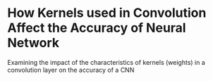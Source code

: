 # How Kernels used in Convolution Affect the Accuracy of Neural Network
Examining the impact of the characteristics of kernels (weights) in a convolution layer on the accuracy of a CNN
